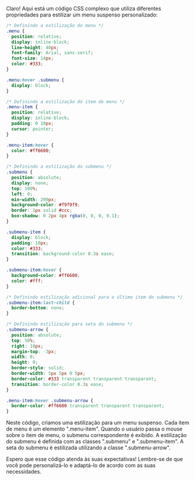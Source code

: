Claro! Aqui está um código CSS complexo que utiliza diferentes propriedades para estilizar um menu suspenso personalizado:

```css
/* Definindo a estilização do menu */
.menu {
  position: relative;
  display: inline-block;
  line-height: 40px;
  font-family: Arial, sans-serif;
  font-size: 14px;
  color: #333;
}

.menu:hover .submenu {
  display: block;
}

/* Definindo a estilização do item de menu */
.menu-item {
  position: relative;
  display: inline-block;
  padding: 0 10px;
  cursor: pointer;
}

.menu-item:hover {
  color: #ff6600;
}

/* Definindo a estilização do submenu */
.submenu {
  position: absolute;
  display: none;
  top: 100%;
  left: 0;
  min-width: 200px;
  background-color: #f9f9f9;
  border: 1px solid #ccc;
  box-shadow: 0 2px 4px rgba(0, 0, 0, 0.1);
}

.submenu-item {
  display: block;
  padding: 10px;
  color: #333;
  transition: background-color 0.3s ease;
}

.submenu-item:hover {
  background-color: #ff6600;
  color: #fff;
}

/* Definindo estilização adicional para o último item do submenu */
.submenu-item:last-child {
  border-bottom: none;
}

/* Definindo estilização para seta do submenu */
.submenu-arrow {
  position: absolute;
  top: 50%;
  right: 10px;
  margin-top: -3px;
  width: 0;
  height: 0;
  border-style: solid;
  border-width: 5px 5px 0 5px;
  border-color: #333 transparent transparent transparent;
  transition: border-color 0.3s ease;
}

.menu-item:hover .submenu-arrow {
  border-color: #ff6600 transparent transparent transparent;
}
```

Neste código, criamos uma estilização para um menu suspenso. Cada item de menu é um elemento ".menu-item". Quando o usuário passa o mouse sobre o item de menu, o submenu correspondente é exibido. A estilização do submenu é definida com as classes ".submenu" e ".submenu-item". A seta do submenu é estilizada utilizando a classe ".submenu-arrow". 

Espero que esse código atenda às suas expectativas! Lembre-se de que você pode personalizá-lo e adaptá-lo de acordo com as suas necessidades.